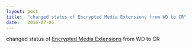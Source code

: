 ```yaml
---
layout: post
title:  "changed status of Encrypted Media Extensions from WD to CR"
date:   2016-07-05
---
```


changed status of <a href="http://www.w3.org/TR/encrypted-media/">Encrypted Media Extensions</a> from WD to CR

